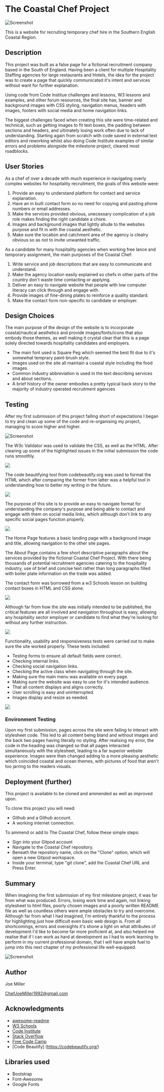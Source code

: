 # The Coastal Chef Project

![Screenshot](coastal-chef-header-image.png)

This is a website for recruiting temporary chef hire in the Southern English Coastal Region.

## Description

This project was built as a false page for a fictional recruitment company based in the South of England. 
Having been a client for multiple Hospitality Staffing agencies for large restaurants and Hotels, the idea for the 
project was to create a page that quickly communicated it's intent and services without want for further explanation.

Using code from Code Institue challenges and lessons, W3 lessons and examples, and other forum resources, the final site has; 
banner and background images with CSS styling, navigation menus, headers with images, footers with social media and home navigation links.

The biggest challenges faced when creating this site were time-related and technical, such as getting images to fit text boxes, the padding between sections and headers, and ultimately losing work often due to lack of understanding. Starting again from scratch with code saved in external text editors and reworking whilst also doing Code Institute examples of similar errors and problems alongside the milestone project, cleared most roadblocks.

## User Stories

As a chef of over a decade with much experience in navigating overly complex websites for hospitality recruitment, the goals of this website were:

1. Provide an easy to understand platform for contact and service explanation.
2. Have an in built contact form so no need for copying and pasting phone numbers or email addresses.
3. Make the services provided obvious, unecessary complication of a job role makes finding the right candidate a chore.
4. Images and background images that lightly allude to the websites purpose and fit in with the coastal aesthetic.
5. Make sure the location and catchment area of the agency is clealry obvious so as not to invite unwanted traffic.

As a candidate for many hospitality agencies when working free lance and temporary assignment, the main purposes of the Coastal Chef:

1. Write service and job descriptions that are easy to communicate and understand.
2. Make the agency location easily explained so chefs in other parts of the country don't waste time contacting or applying.
3. Deliver an easy to navigate website that people with low computer literacy can click through and engage with.
4. Provide images of fine-dining plates to reinforce a quality standard.
5. Make the contact form non-specific to candidate or employer. 

## Design Choices

The main purpose of the design of the website is to incorporate coastal/nautical aesthetics and provide images/fonts/icons that also embody those themes, as well making it crystal clear that this is a page solely directed towards hospitality candidates and employers.

* The main font used is Square Peg which seemed the best fit due to it's somewhat temprary paint-brush style.
* Images used on the site all maintain a coastal style including the food images.
* Common industry abbreviation is used in the text describing services and about sections.
* A brief history of the owner embodies a pretty typical back story to the majority of industry operated recruitment agencies

## Testing

After my first submission of this project falling short of expectations I began to try and clean up some of the code and re-organising my project, managing to score higher and higher.

![Screenshot](light-house-screenshot-1.png)

The W3c Validator was used to validate the CSS, as well as the HTML. After clearing up some of the highlighted issues in the initial submission the code runs smoothly.  

<img src="w3c-validator-screenshot.png"/>


The code beautifying tool from codebeautify.org was used to format the HTML which after comparing the former from latter was a helpful tool in understanding how to better my writing in the future.


<img src="html-formatter-screenshot.png"/>

The purpose of this site is to provide an easy to navigate format for understanding the company's purpose and being able to contact and engage with them on social media links, which although don't link to any specific social pages function properly.

<img src="social-link-screenshot.png"/>

The Home Page features a basic landing page with a background image and title, allowing navigation
to the other site pages. 

The About Page contains a few short descriptive paragraphs about the services provided by the fictional Coastal Chef Project.
With there being thousands of potential recruitment agencies catering to the hospitality industry, use of brief and concise text 
rather than long paragraphs filled with boiler plate information on the trade was added.

The contact form was borrowed from a w3 Schools lesson on building contact boxes in HTML and CSS alone. 

<img src="contact-form-screenshot.png"/>

Although far from how the site was initially intended to be published, the critical features are all involved and navigation throughout is easy, allowing any hospitality sector employer or candidate to find what they're looking for without any further instruction. 

<img src="wireframe-screenshot.png"/>
 
Functionality, usability and responsiveness tests were carried out to make sure the site worked properly. These tests included: 
* Testing forms to ensure all default fields were correct.
* Checking internal links.
* Checking social navigation links.
* Checking the active class when navigating through the site. 
* Making sure the main menu was available on every page.
* Making sure the website was easy to use for it's intended audience.
* That all content displays and aligns correctly.
* User scrolling is easy and uninterrupted.
* Images display and resize as needed.

<img src="testing-table-screenshot.png"/>

### Environment Testing 

Upon my first submission, pages across the site were failing to interact with stylesheet code. This led to all content being bland and without images and the back two pages having literally no styling. After realising my error, the code in the heading was changed so that all pages interacted simultaneously with the stylesheet, leading to a far superior website experience. 
Images were then changed adding to a more pleasing aesthetic which coincided coastal and ocean themes, with pictures of food that aren't too jarring to the readers visuals.

## Deployment (further)

This project is available to be cloned and ammended as well as improved upon.

To clone this project you will need:

* Github and a Github account.
* A working internet connection.

To ammend or add to The Coastal Chef, follow these simple steps:

* Sign into your Gitpod account
* Navigate to the Coastal Chef repository.
* Beneath the repository name, click on the "Clone" option, which will open a new Gitpod workspace.
* Inside your terminal, type "git clone", add the Coastal Chef URL and Press Enter.
 



## Summary

When imagining the first submission of my first milestone project, it was far from what was produced. Errors, losing work time and again, not linking stylesheet to html files, poorly chosen images and a poorly written README file as well as countless others were ample obstacles to try and overcome. Although far from what I had imagined, I'm entirely thankful to the process for highlighting just how difficult even basic web design is. From all shortcomings, errors and oversights it's shone a light on what attributes of development I'd like to become far more proficient at, and also helped me realise that if I can work as hard at development as I had to work learning to perform in my current professional domain, that I will have ample fuel to jump into this next chapter of my professional life well-equipped.   

![Screenshot](coastal-chef-header-image.png)



## Author


Joe Miller  

ChefJoeMiller1992@gmail.com

## Acknowledgments

* [awesome-readme](https://github.com/matiassingers/awesome-readme)
* [W3 Schools](https://www.w3schools.com/css)
* [Code Institute](https://learn.codeinstitute.net/)
* [Stack Overflow](https://stackoverflow.com/questions)
* [Free Code Camp](https://www.freecodecamp.org/)
* [Code Beautify] (https://codebeautify.org/)


## Libraries used
* Bootstrap
* Font-Awesome
* Google Fonts

